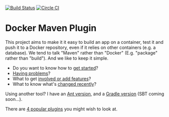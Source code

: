 [![Build Status](https://travis-ci.org/alexec/docker-maven-plugin.svg?branch=master)](https://travis-ci.org/alexec/docker-maven-plugin)
[![Circle CI](https://circleci.com/gh/alexec/docker-maven-plugin.svg?style=svg)](https://circleci.com/gh/alexec/docker-maven-plugin)

Docker Maven Plugin
===

This project aims to make it it easy to build an app on a container, test it and push it to a Docker repository, even if it relies on other containers (e.g. a database). 
We tend to talk "Maven" rather than "Docker" (E.g. "package" rather than "build"). And we like to keep it simple.

* Do you want to know how to [get started](USAGE.md)?
* [Having problems](DEBUG.md)?
* What to get [involved or add features](CONTRIB.md)? 
* What to know what's [changed recently](CHANGELOG.md)?

Using another tool? I have an [Ant version](https://github.com/alexec/docker-ant-tasks), and a [Gradle version](https://github.com/alexec/docker-gradle-plugin) (SBT coming soon...).

There are [4 popular plugins](COMPETITORS.md) you might wish to look at.
